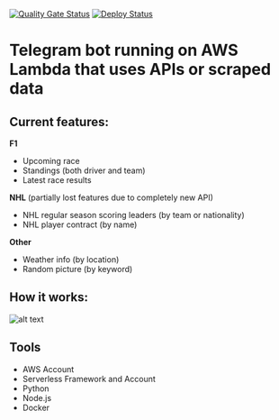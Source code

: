 [![Quality Gate Status](https://sonarcloud.io/api/project_badges/measure?project=Tsingis_telegram-bot&metric=alert_status)](https://sonarcloud.io/summary/new_code?id=Tsingis_telegram-bot) [![Deploy Status](https://github.com/tsingis/telegram-bot/actions/workflows/lambda.yml/badge.svg)](https://github.com/tsingis/telegram-bot/actions/workflows/lambda.yml)

# Telegram bot running on AWS Lambda that uses APIs or scraped data

## Current features:

**F1**

- Upcoming race
- Standings (both driver and team)
- Latest race results

**NHL** (partially lost features due to completely new API)

- NHL regular season scoring leaders (by team or nationality)
- NHL player contract (by name)

**Other**

- Weather info (by location)
- Random picture (by keyword)

## How it works:

![alt text](https://i.imgur.com/KSxMkXk.png)

## Tools

- AWS Account
- Serverless Framework and Account
- Python
- Node.js
- Docker
